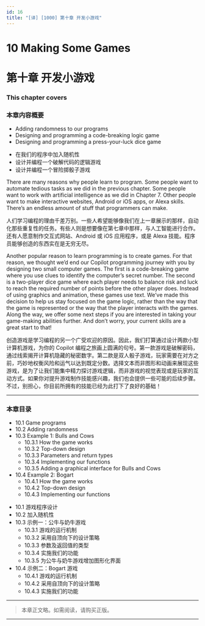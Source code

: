 ```yaml
---
id: 16
title: "[译] [1000] 第十章 开发小游戏"
---
```


# 10 Making Some Games
# 第十章 开发小游戏

### This chapter covers
### 本章内容概要

* Adding randomness to our programs
* Designing and programming a code-breaking logic game
* Designing and programming a press-your-luck dice game

<!-- -->

* 在我们的程序中加入随机性
* 设计并编程一个破解代码的逻辑游戏
* 设计并编程一个冒险掷骰子游戏

There are many reasons why people learn to program. Some people want to automate tedious tasks as we did in the previous chapter. Some people want to work with artificial intelligence as we did in Chapter 7. Other people want to make interactive websites, Android or iOS apps, or Alexa skills. There’s an endless amount of stuff that programmers can make.

人们学习编程的理由千差万别。一些人希望能够像我们在上一章展示的那样，自动化那些重复性的任务。有些人则是想要像在第七章中那样，与人工智能进行合作。还有人愿意制作交互式网站、Android 或 iOS 应用程序，或是 Alexa 技能。程序员能够创造的东西实在是无穷无尽。

Another popular reason to learn programming is to create games. For that reason, we thought we’d end our Copilot programming journey with you by designing two small computer games. The first is a code-breaking game where you use clues to identify the computer’s secret number. The second is a two-player dice game where each player needs to balance risk and luck to reach the required number of points before the other player does. Instead of using graphics and animation, these games use text. We’ve made this decision to help us stay focused on the game logic, rather than the way that the game is represented or the way that the player interacts with the games. Along the way, we offer some next steps if you are interested in taking your game-making abilities further. And don’t worry, your current skills are a great start to that!

创造游戏是学习编程的另一个广受欢迎的原因。因此，我们打算通过设计两款小型计算机游戏，为你的 Copilot 编程之旅画上圆满的句号。第一款游戏是破解密码，通过线索揭开计算机隐藏的秘密数字。第二款是双人骰子游戏，玩家需要在对方之前，巧妙地权衡风险和运气以达到既定分数。选择文本而非图形和动画来展现这些游戏，是为了让我们能集中精力探讨游戏逻辑，而非游戏的视觉表现或是玩家的互动方式。如果你对提升游戏制作技能感兴趣，我们也会提供一些可能的后续步骤。不过，别担心，你目前所拥有的技能已经为此打下了良好的基础！

***

### 本章目录

* 10.1 Game programs
* 10.2 Adding randomness
* 10.3 Example 1: Bulls and Cows
	* 10.3.1 How the game works
	* 10.3.2 Top-down design
	* 10.3.3 Parameters and return types
	* 10.3.4 Implementing our functions
	* 10.3.5 Adding a graphical interface for Bulls and Cows
* 10.4 Example 2: Bogart
	* 10.4.1 How the game works
	* 10.4.2 Top-down design
	* 10.4.3 Implementing our functions

<!-- -->

* 10.1 游戏程序设计
* 10.2 加入随机性
* 10.3 示例一：公牛与奶牛游戏
    * 10.3.1 游戏的运行机制
    * 10.3.2 采用自顶向下的设计策略
    * 10.3.3 参数及返回值的类型
    * 10.3.4 实施我们的功能
    * 10.3.5 为公牛与奶牛游戏增加图形化界面
* 10.4 示例二：Bogart 游戏
    * 10.4.1 游戏的运行机制
    * 10.4.2 采用自顶向下的设计策略
    * 10.4.3 实施我们的功能

***

> 本章正文略。如需阅读，请购买正版。

***
